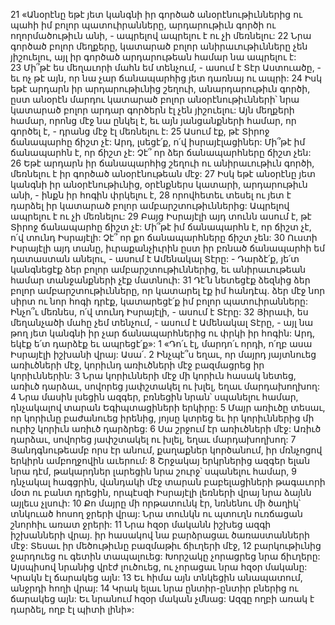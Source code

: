 21 «Անօրէնը եթէ յետ կանգնի իր գործած անօրէնութիւններից ու պահի իմ բոլոր պատուիրանները, արդարութիւն գործի ու ողորմածութիւն անի, - ապրելով ապրելու է ու չի մեռնելու: 22 Նրա գործած բոլոր մեղքերը, կատարած բոլոր անիրաւութիւնները չեն յիշուելու, այլ իր գործած արդարութեան համար նա ապրելու է: 23 Մի՞թէ ես մեղաւորի մահն եմ տենչում, - ասում է Տէր Աստուածը, - եւ ոչ թէ այն, որ նա չար ճանապարհից յետ դառնայ ու ապրի: 24 Իսկ եթէ արդարն իր արդարութիւնից շեղուի, անարդարութիւն գործի, ըստ անօրէն մարդու կատարած բոլոր անօրէնութիւնների՝ նրա կատարած բոլոր արդար գործերն էլ չեն յիշուելու: Այն մեղքերի համար, որոնց մէջ նա ընկել է, եւ այն յանցանքների համար, որ գործել է, - դրանց մէջ էլ մեռնելու է:
25 Ասում էք, թէ Տիրոջ ճանապարհը ճիշտ չէ: Արդ, լսեցէ՛ք, ո՛վ իսրայէլացիներ: Մի՞թէ իմ ճանապարհն է, որ ճիշտ չէ: Չէ՞ որ ձեր ճանապարհները ճիշտ չեն: 26 Եթէ արդարն իր ճանապարհից շեղուի ու անիրաւութիւն գործի, մեռնելու է իր գործած անօրէնութեան մէջ: 27 Իսկ եթէ անօրէնը յետ կանգնի իր անօրէնութիւնից, օրէնքներս կատարի, արդարութիւն անի, - ինքն իր հոգին փրկելու է, 28 որովհետեւ տեսել ու յետ է դարձել իր կատարած բոլոր ամբարշտութիւններից: Ապրելով ապրելու է ու չի մեռնելու:
29 Բայց Իսրայէլի այդ տունն ասում է, թէ Տիրոջ ճանապարհը ճիշտ չէ: Մի՞թէ իմ ճանապարհն է, որ ճիշտ չէ, ո՛վ տունդ Իսրայէլի: Չէ՞ որ քո ճանապարհները ճիշտ չեն: 30 Ուստի Իսրայէլի այդ տանը, իւրաքանչիւրին ըստ իր բռնած ճանապարհի եմ դատաստան անելու, - ասում է Ամենակալ Տէրը: - Դարձէ՛ք, յե՛տ կանգնեցէք ձեր բոլոր ամբարշտութիւններից, եւ անիրաւութեան համար տանջանքների չէք մատնուի: 31 Դէ՛ն նետեցէք ձեզնից ձեր բոլոր ամբարշտութիւնները, որ կատարել էք իմ հանդէպ. ձեր մէջ նոր սիրտ ու նոր հոգի դրէք, կատարեցէ՛ք իմ բոլոր պատուիրանները: Ինչո՞ւ մեռնես, ո՛վ տունդ Իսրայէլի, - ասում է Տէրը: 32 Յիրաւի, ես մեղանչածի մահը չեմ տենչում, - ասում է Ամենակալ Տէրը, - այլ նա թող յետ կանգնի իր չար ճանապարհներից ու փրկի իր հոգին: Արդ, եկէք ե՛տ դարձէք եւ ապրեցէ՛ք»:
1 «Դո՛ւ էլ, մարդո՛ւ որդի, ո՛ղբ ասա Իսրայէլի իշխանի վրայ: Ասա՛.
2 Ինչպէ՞ս եղաւ, որ մայրդ յայտնուեց առիւծների մէջ,
կորիւնդ առիւծների մէջ բազմացրեց իր կորիւններին:
3 Նրա կորիւնների մէջ մի կորիւն հասակ նետեց, առիւծ դարձաւ,
սովորեց յափշտակել ու խլել, եղաւ մարդախողխող:
4 Նրա մասին լսեցին ազգեր,
բռնեցին նրան՝ սպանելու համար,
դնչակալով տարան Եգիպտացիների երկիրը:
5 Մայր առիւծը տեսաւ, որ կորիւնը բաժանուեց իրենից,
յոյսը կտրեց եւ իր կորիւններից մի ուրիշ կորիւն առիւծ դարձրեց:
6 Սա շրջում էր առիւծների մէջ:
Առիւծ դարձաւ, սովորեց յափշտակել ու խլել,
եղաւ մարդախողխող:
7 Յանդգնութեամբ որս էր անում, քաղաքներ կործանում,
իր մռնչոցով երկիրն ամբողջովին աւերում:
8 Շրջակայ երկրներից ազգեր ելան նրա դէմ,
թակարդներ լարեցին նրա շուրջ՝ սպանելու համար,
9 դնչակալ հագցրին,
վանդակի մէջ տարան բաբելացիների թագաւորի մօտ
ու բանտ դրեցին,
որպէսզի Իսրայէլի լեռների վրայ նրա ձայնն այլեւս չլսուի:
10 Քո մայրը մի որթատունկ էր,
նռնենու մի ծաղիկ՝ տնկուած հոսող ջրերի վրայ:
Նրա տունկն ու պտուղն ուռճացան
շնորհիւ առատ ջրերի:
11 Նրա հզօր մականն իշխեց ազգի իշխանների վրայ.
իր հասակով նա բարձրացաւ ծառաստանների մէջ:
Տեսաւ իր մեծութիւնը բազմաթիւ ճիւղերի մէջ,
12 բարկութիւնից ջարդուեց ու գետին տապալուեց:
Խորշակը չորացրեց նրա ճիւղերը:
Այսպիսով նրանից վրէժ լուծուեց,
ու չորացաւ նրա հզօր մականը:
Կրակն էլ ճարակեց այն:
13 Եւ հիմա այն տնկեցին անապատում,
անջրդի հողի վրայ:
14 Կրակ ելաւ նրա ընտիր-ընտիր բներից
ու ճարակեց այն:
Եւ նրանում հզօր մական չմնաց:
Ազգը ողբի առակ է դարձել,
ողբ էլ պիտի լինի»:
